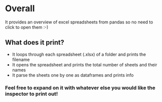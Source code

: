 # Overall

It provides an overview of excel spreadsheets from pandas so no need to click to open them :-)

## What does it print?

- It loops through each spreadsheet (.xlsx) of a folder and prints the filename
- It opens the spreadsheet and prints the total number of sheets and their names
- It parse the sheets one by one as dataframes and prints info

### Feel free to expand on it with whatever else you would like the inspector to print out!
